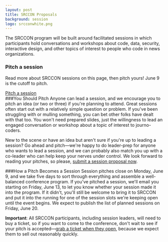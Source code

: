 ```yaml
---
layout: post
title: SRCCON Proposals
background: session
logo: srcconwhite.png
---
```


<p class="bodybig">The SRCCON program will be built around facilitated sessions in which participants hold conversations and workshops about code, data, security, interactive design, and other topics of interest to people who code in news organizations. </p>
<aside class="columns">
    <div class="col">
        <h3>Pitch a session</h3>
        <p>Read more about SRCCON sessions on this page, then pitch yours! June 9 is the cutoff to pitch.</p>
        <a href="/sessions/pitch" class="button">Pitch a session</a>
    </div>
</aside>
###You Should Pitch
Anyone can lead a session, and we encourage you to pitch an idea (or two or three) if you're planning to attend. Great sessions often start out with a relatively simple question or problem. If you've been struggling with or mulling something, you can bet other folks have dealt with that too. You won't need prepared slides, just the willingness to lead an engaged conversation or workshop about a topic of interest to journo-coders.

New to the scene or have an idea but aren't sure if you're up to leading a session? Go ahead and pitch—we're happy to do leader-prep for anyone who wants to lead a session, and we can probably also match you up with a co-leader who can help keep your nerves under control.
We look forward to reading your pitches, so please, [submit a session proposal now](pitch).

###How a Pitch Becomes a Session
Session pitches close on Monday, June 9, and we take five days to sort through everything and assemble a well-balanced conference program. If you've pitched a session, we'll email you starting on Friday, June 13, to let you know whether your session made it into the program. If it didn't, you'll still be welcome to bring it to SRCCON and put it into the running for one of the session slots we're keeping open until the event begins. We expect to publish the list of planned sessions on Friday, June 20.

**Important**: All SRCCON participants, including session leaders, will need to buy a ticket, so if you want to come to the conference, don't wait to see if your pitch is accepted—[grab a ticket when they open](/register), because we expect them to sell out reasonably quickly.

